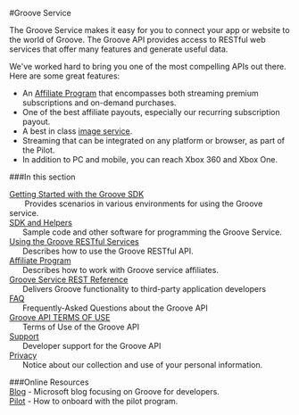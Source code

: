 #Groove Service


The Groove Service makes it easy for you to connect your app or website to the world of Groove. The Groove API provides access to RESTful web services that offer many features and generate useful data. 

We've worked hard to bring you one of the most compelling APIs out there. Here are some great features:  

+ An [Affiliate Program] that encompasses both streaming premium subscriptions and on-demand purchases.  
+ One of the best affiliate payouts, especially our recurring subscription payout.   
+ A best in class [image service].
+ Streaming that can be integrated on any platform or browser, as part of the Pilot.
+ In addition to PC and mobile, you can reach Xbox 360 and Xbox One.

[Affiliate Program]: http://www.google.fr
[image service]: http://www.google.fr

###In this section

[Getting Started with the Groove SDK]  
&nbsp;&nbsp;&nbsp;&nbsp;&nbsp;&nbsp; Provides scenarios in various environments for using the Groove service.    
[SDK and Helpers]  
&nbsp;&nbsp;&nbsp;&nbsp;&nbsp;&nbsp;Sample code and other software for programming the Groove Service.    
[Using the Groove RESTful Services]  
&nbsp;&nbsp;&nbsp;&nbsp;&nbsp;&nbsp;Describes how to use the Groove RESTful API.    
[Affiliate Program]  
&nbsp;&nbsp;&nbsp;&nbsp;&nbsp;&nbsp;Describes how to work with Groove service affiliates.    
    [Groove Service REST Reference]  
&nbsp;&nbsp;&nbsp;&nbsp;&nbsp;&nbsp;Delivers Groove functionality to third-party application developers    
[FAQ]  
&nbsp;&nbsp;&nbsp;&nbsp;&nbsp;&nbsp;Frequently-Asked Questions about the Groove API    
[Groove API TERMS OF USE]  
&nbsp;&nbsp;&nbsp;&nbsp;&nbsp;&nbsp;Terms of Use of the Groove API    
[Support]  
&nbsp;&nbsp;&nbsp;&nbsp;&nbsp;&nbsp;Developer support for the Groove API    
[Privacy]  
&nbsp;&nbsp;&nbsp;&nbsp;&nbsp;&nbsp;Notice about our collection and use of your personal information.

###Online Resources  
[Blog] - Microsoft blog focusing on Groove for developers.  
[Pilot] - How to onboard with the pilot program.

[Getting Started with the Groove SDK]: https://github.com/Microsoft/Groove-API-documentation/blob/master/Getting%20Started.md
[SDK and Helpers]: https://github.com/Microsoft/Groove-API-documentation/blob/master/SDK%20and%20helpers/SdK%20and%20Helpers.md
[Using the Groove RESTful Services]:https://github.com/Microsoft/Groove-API-documentation/blob/master/Using%20the%20Groove%20RESTful%20Services/Using%20the%20Groove%20RESTful%20Services.md
[Privacy]:https://github.com/Microsoft/Groove-API-documentation/blob/master/Privacy.md
[Support]:https://github.com/Microsoft/Groove-API-documentation/blob/master/Support.md
[Groove API TERMS OF USE]:https://github.com/Microsoft/Groove-API-documentation/blob/master/Groove%20API%20Terms%20of%20Use.md
[FAQ]:https://github.com/Microsoft/Groove-API-documentation/blob/master/FAQ.md
[Groove Service REST Reference]:https://github.com/Microsoft/Groove-API-documentation/blob/master/Groove%20service%20REST%20Reference/Groove%20Service%20REST%20Reference.md
[Affiliate Program]:http://www.microsoftaffiliates.com/
[Pilot]:https://music.microsoft.com/developer/pilot
[Blog]:http://www.google.com
